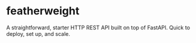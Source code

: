 # featherweight
 A straightforward, starter HTTP REST API built on top of FastAPI. Quick to deploy, set up, and scale.
